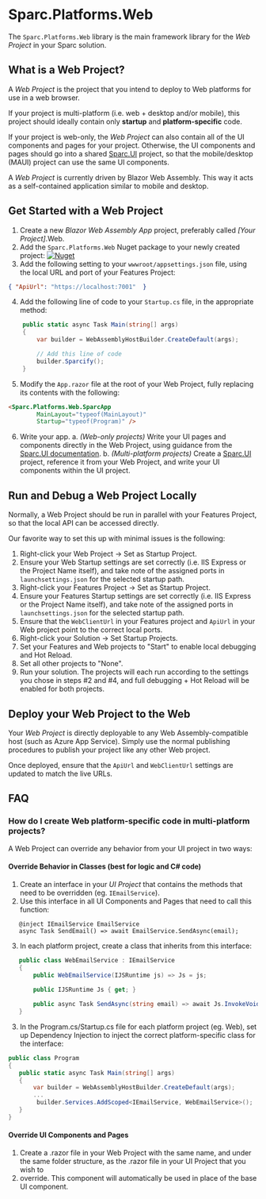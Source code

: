 # Sparc.Platforms.Web

The `Sparc.Platforms.Web` library is the main framework library for the *Web Project* in your Sparc solution.

## What is a Web Project?

A *Web Project* is the project that you intend to deploy to Web platforms for use in a web browser.

If your project is multi-platform (i.e. web + desktop and/or mobile), this project should ideally contain only **startup** and **platform-specific** code.

If your project is web-only, the *Web Project* can also contain all of the UI components and pages for your project. 
Otherwise, the UI components and pages should go into a shared [Sparc.UI](/Sparc.UI) project, so 
that the mobile/desktop (MAUI) project can use the same UI components.

A *Web Project* is currently driven by Blazor Web Assembly. This way it acts as a self-contained application similar to mobile and desktop.

## Get Started with a Web Project

1. Create a new *Blazor Web Assembly App* project, preferably called *[Your Project]*.Web.
2. Add the `Sparc.Platforms.Web` Nuget package to your newly created project: 
[![Nuget](https://img.shields.io/nuget/v/Sparc.Platforms.Web?label=Sparc.Platforms.Web)](https://www.nuget.org/packages/Sparc.Platforms.Web/)
3. Add the following setting to your `wwwroot/appsettings.json` file, using the local URL and port of your Features Project:
```json
{ "ApiUrl": "https://localhost:7001"  }
```
4. Add the following line of code to your `Startup.cs` file, in the appropriate method:

```csharp
    public static async Task Main(string[] args)
    {
        var builder = WebAssemblyHostBuilder.CreateDefault(args);

        // Add this line of code
        builder.Sparcify();
    }
```
5. Modify the `App.razor` file at the root of your Web Project, fully replacing its contents with the following:
```html
<Sparc.Platforms.Web.SparcApp 
        MainLayout="typeof(MainLayout)" 
        Startup="typeof(Program)" />
```
6. Write your app.
    a. *(Web-only projects)* Write your UI pages and components directly in the Web Project, using guidance from the [Sparc.UI documentation](/Sparc.UI).
    b. *(Multi-platform projects)* Create a [Sparc.UI](/Sparc.UI) project, reference it from your Web Project, and write your UI components within the UI project.

## Run and Debug a Web Project Locally

Normally, a Web Project should be run in parallel with your Features Project, so that the local API can be accessed directly. 

Our favorite way to set this up with minimal issues is the following:

1. Right-click your Web Project -> Set as Startup Project.
2. Ensure your Web Startup settings are set correctly (i.e. IIS Express or the Project Name itself), and take note of the assigned ports in `launchsettings.json` for the selected startup path.
3. Right-click your Features Project -> Set as Startup Project.
4. Ensure your Features Startup settings are set correctly (i.e. IIS Express or the Project Name itself), and take note of the assigned ports in `launchsettings.json` for the selected startup path.
5. Ensure that the `WebClientUrl` in your Features project and `ApiUrl` in your Web project point to the correct local ports.
6. Right-click your Solution -> Set Startup Projects.
7. Set your Features and Web projects to "Start" to enable local debugging and Hot Reload.
8. Set all other projects to "None".
9. Run your solution. The projects will each run according to the settings you chose in steps #2 and #4, and full debugging + Hot Reload will be enabled for both projects.

## Deploy your Web Project to the Web

Your *Web Project* is directly deployable to any Web Assembly-compatible host (such as Azure App Service). Simply use the normal publishing procedures
to publish your project like any other Web project.

Once deployed, ensure that the `ApiUrl` and `WebClientUrl` settings are updated to match the live URLs.

## FAQ

### How do I create Web platform-specific code in multi-platform projects?

A Web Project can override any behavior from your UI project in two ways:

#### Override Behavior in Classes (best for logic and C# code)

1. Create an interface in your *UI Project* that contains the methods that need to be overridden (eg. `IEmailService`).
2. Use this interface in all UI Components and Pages that need to call this function:
```razor
   @inject IEmailService EmailService
   async Task SendEmail() => await EmailService.SendAsync(email);
```
3. In each platform project, create a class that inherits from this interface:
```csharp
   public class WebEmailService : IEmailService
   {
       public WebEmailService(IJSRuntime js) => Js = js;
       
       public IJSRuntime Js { get; }

       public async Task SendAsync(string email) => await Js.InvokeVoidAsync("goToHref", $"mailto:{email}");
   }
```
3. In the Program.cs/Startup.cs file for each platform project (eg. Web), set up Dependency Injection to inject the correct platform-specific class for the interface:
```csharp
public class Program 
{
   public static async Task Main(string[] args)
   {
       var builder = WebAssemblyHostBuilder.CreateDefault(args);
       ...
        builder.Services.AddScoped<IEmailService, WebEmailService>();
   }
}
```

#### Override UI Components and Pages

1. Create a .razor file in your Web Project with the same name, and under the same folder structure, as the .razor file in your UI Project that you wish to 
1. override. This component will automatically be used in place of the base UI component.